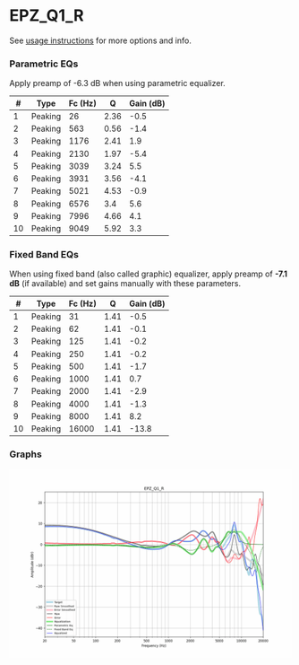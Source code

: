 # EPZ_Q1_R
See [usage instructions](https://github.com/jaakkopasanen/AutoEq#usage) for more options and info.

### Parametric EQs
Apply preamp of -6.3 dB when using parametric equalizer.

|   # | Type    |   Fc (Hz) |    Q |   Gain (dB) |
|-----|---------|-----------|------|-------------|
|   1 | Peaking |        26 | 2.36 |        -0.5 |
|   2 | Peaking |       563 | 0.56 |        -1.4 |
|   3 | Peaking |      1176 | 2.41 |         1.9 |
|   4 | Peaking |      2130 | 1.97 |        -5.4 |
|   5 | Peaking |      3039 | 3.24 |         5.5 |
|   6 | Peaking |      3931 | 3.56 |        -4.1 |
|   7 | Peaking |      5021 | 4.53 |        -0.9 |
|   8 | Peaking |      6576 | 3.4  |         5.6 |
|   9 | Peaking |      7996 | 4.66 |         4.1 |
|  10 | Peaking |      9049 | 5.92 |         3.3 |

### Fixed Band EQs
When using fixed band (also called graphic) equalizer, apply preamp of **-7.1 dB** (if available) and set gains manually with these parameters.

|   # | Type    |   Fc (Hz) |    Q |   Gain (dB) |
|-----|---------|-----------|------|-------------|
|   1 | Peaking |        31 | 1.41 |        -0.5 |
|   2 | Peaking |        62 | 1.41 |        -0.1 |
|   3 | Peaking |       125 | 1.41 |        -0.2 |
|   4 | Peaking |       250 | 1.41 |        -0.2 |
|   5 | Peaking |       500 | 1.41 |        -1.7 |
|   6 | Peaking |      1000 | 1.41 |         0.7 |
|   7 | Peaking |      2000 | 1.41 |        -2.9 |
|   8 | Peaking |      4000 | 1.41 |        -1.3 |
|   9 | Peaking |      8000 | 1.41 |         8.2 |
|  10 | Peaking |     16000 | 1.41 |       -13.8 |

### Graphs
![](./EPZ_Q1_R.png)
